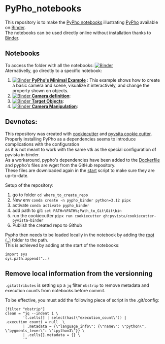 # PyPho_notebooks

This repository is to make the [PyPho notebooks](https://github.com/GeoISTO/PyPho_notebooks) illustrating [PyPho](https://github.com/GeoISTO/PyPho) available on [Binder](https://mybinder.org/).  
The notebooks can be used directly online without installation thanks to [Binder](https://mybinder.org/).

## Notebooks

To access the folder with all the notebooks: [![Binder](https://mybinder.org/badge_logo.svg)](https://mybinder.org/v2/gh/GeoISTO/PyPho_binder/HEAD?urlpath=%2Fdoc%2Ftree%2Fnotebooks)  
Aternativelly, go directly to a specific notebook:
1. [![Binder](https://mybinder.org/badge_logo.svg) **PyPho's Minimal Example**](https://mybinder.org/v2/gh/GeoISTO/PyPho_binder/HEAD?urlpath=%2Fdoc%2Ftree%2Fnotebooks%2F01_minimal_example.ipynb) : This example shows how to create a basic camera and scene, visualize it interactively, and change the property shown on objects.
1. [![Binder](https://mybinder.org/badge_logo.svg) **Camera definition**](https://mybinder.org/v2/gh/GeoISTO/PyPho_binder/HEAD?urlpath=%2Fdoc%2Ftree%2Fnotebooks%2F02_camera_definition.ipynb): 
1. [![Binder](https://mybinder.org/badge_logo.svg) **Target Objects**](https://mybinder.org/v2/gh/GeoISTO/PyPho_binder/HEAD?urlpath=%2Fdoc%2Ftree%2Fnotebooks%2F03_target_objects.ipynb): 
1. [![Binder](https://mybinder.org/badge_logo.svg) **Camera Manipulation**](https://mybinder.org/v2/gh/GeoISTO/PyPho_binder/HEAD?urlpath=%2Fdoc%2Ftree%2Fnotebooks%2F04_camera_manipulation.ipynb): 

## Devnotes:

This repository was created with [cookiecutter](https://github.com/audreyr/cookiecutter) and [pyvsita cookie cutter](https://github.com/pyvista/cookiecutter-pyvista-binder).  
Properly installing PyPho as a dependencies seems to introduce complications with the configuration  
as it is not meant to work with the same vtk as the special configuration of pyvista in binder.  
As a workaround, pypho's dependencies have been added to the [Dockerfile](./Dockerfile) and pypho's files are wget from the GitHub repository.  
These files are downloaded again in the [start](./start) script to make sure they are up-to-date.

Setup of the repository:
1. go to folder ```cd where_to_create_repo```
1. New env ```conda create -n pypho_binder python=3.12 pipx```
1. activate ```conda activate pypho_binder```
1. add path to git: ```set PATH=%PATH%;Path_to_Git\Git\bin```
1. run the cookiecutter ```pipx run cookiecutter gh:pyvista/cookiecutter-pyvista-binder```
1. Publish the created repo to Github

Pypho then needs to be loaded locally in the notebook by adding the [root (..)](..) folder to the path.  
This is achieved by adding at the start of the notebooks:
```
import sys
sys.path.append("..)
```

## Remove local information from the versionning

`.gitattributes` is setting up a `jq` filter `nbstrip` to remove metadata and execution counts from notebooks before commit.

To be effective, you must add the following piece of script in the .git/config:

	[filter "nbstrip"]
	clean = "jq --indent 1 \
			'(.cells[] | select(has(\"execution_count\")) | .execution_count) = null  \
			| .metadata = {\"language_info\": {\"name\": \"python\", \"pygments_lexer\": \"ipython3\"}} \
			| .cells[].metadata = {} \
			'"
